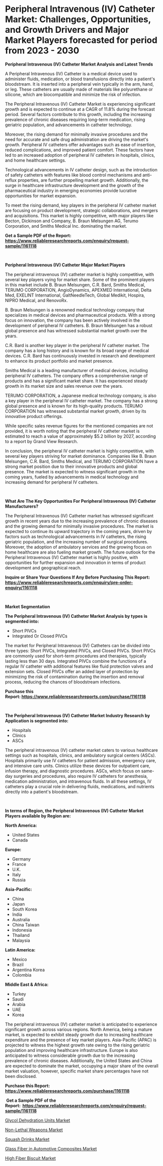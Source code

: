 <p><h1>Peripheral Intravenous (IV) Catheter Market: Challenges, Opportunities, and Growth Drivers and Major Market Players forecasted for period from 2023 - 2030</h1></p><p><strong>Peripheral Intravenous (IV) Catheter Market Analysis and Latest Trends</strong></p>
<p><p>A Peripheral Intravenous (IV) Catheter is a medical device used to administer fluids, medication, or blood transfusions directly into a patient's bloodstream. It is inserted into a peripheral vein typically in the arm, hand, or leg. These catheters are usually made of materials like polyurethane or silicone, which are biocompatible and minimize the risk of infection.</p><p>The Peripheral Intravenous (IV) Catheter Market is experiencing significant growth and is expected to continue at a CAGR of 11.8% during the forecast period. Several factors contribute to this growth, including the increasing prevalence of chronic diseases requiring long-term medication, rising geriatric population, and advancements in catheter technology.</p><p>Moreover, the rising demand for minimally invasive procedures and the need for accurate and safe drug administration are driving the market's growth. Peripheral IV catheters offer advantages such as ease of insertion, reduced complications, and improved patient comfort. These factors have led to an increased adoption of peripheral IV catheters in hospitals, clinics, and home healthcare settings.</p><p>Technological advancements in IV catheter design, such as the introduction of safety catheters with features like blood control mechanisms and anti-reflux properties, are further propelling market growth. Additionally, the surge in healthcare infrastructure development and the growth of the pharmaceutical industry in emerging economies provide lucrative opportunities for market expansion.</p><p>To meet the rising demand, key players in the peripheral IV catheter market are focusing on product development, strategic collaborations, and mergers and acquisitions. This market is highly competitive, with major players like Becton, Dickinson and Company, B. Braun Melsungen AG, Terumo Corporation, and Smiths Medical Inc. dominating the market.</p></p>
<p><strong>Get a Sample PDF of the Report:&nbsp; <a href="https://www.reliableresearchreports.com/enquiry/request-sample/1161118">https://www.reliableresearchreports.com/enquiry/request-sample/1161118</a></strong></p>
<p>&nbsp;</p>
<p><strong>Peripheral Intravenous (IV) Catheter Major Market Players</strong></p>
<p><p>The peripheral intravenous (IV) catheter market is highly competitive, with several key players vying for market share. Some of the prominent players in this market include B. Braun Melsungen, C.R. Bard, Smiths Medical, TERUMO CORPORATION, AngioDynamics, APEXMED International, Delta Med, EXELINT International, GaltNeedleTech, Global Medikit, Hospira, NIPRO Medical, and RenovoRx.</p><p>B. Braun Melsungen is a renowned medical technology company that specializes in medical devices and pharmaceutical products. With a strong focus on innovation, the company has been actively involved in the development of peripheral IV catheters. B. Braun Melsungen has a robust global presence and has witnessed substantial market growth over the years.</p><p>C.R. Bard is another key player in the peripheral IV catheter market. The company has a long history and is known for its broad range of medical devices. C.R. Bard has continuously invested in research and development to enhance its product portfolio and market presence.</p><p>Smiths Medical is a leading manufacturer of medical devices, including peripheral IV catheters. The company offers a comprehensive range of products and has a significant market share. It has experienced steady growth in its market size and sales revenue over the years.</p><p>TERUMO CORPORATION, a Japanese medical technology company, is also a key player in the peripheral IV catheter market. The company has a strong global presence and is known for its high-quality products. TERUMO CORPORATION has witnessed substantial market growth, driven by its innovative product offerings.</p><p>While specific sales revenue figures for the mentioned companies are not provided, it is worth noting that the peripheral IV catheter market is estimated to reach a value of approximately $5.2 billion by 2027, according to a report by Grand View Research.</p><p>In conclusion, the peripheral IV catheter market is highly competitive, with several key players striving for market dominance. Companies like B. Braun Melsungen, C.R. Bard, Smiths Medical, and TERUMO CORPORATION have a strong market position due to their innovative products and global presence. The market is expected to witness significant growth in the coming years, fueled by advancements in medical technology and increasing demand for peripheral IV catheters.</p></p>
<p>&nbsp;</p>
<p><strong>What Are The Key Opportunities For Peripheral Intravenous (IV) Catheter Manufacturers?</strong></p>
<p><p>The Peripheral Intravenous (IV) Catheter market has witnessed significant growth in recent years due to the increasing prevalence of chronic diseases and the growing demand for minimally invasive procedures. The market is expected to continue its upward trajectory in the coming years, driven by factors such as technological advancements in IV catheters, the rising geriatric population, and the increasing number of surgical procedures. Moreover, the adoption of ambulatory services and the growing focus on home healthcare are also fueling market growth. The future outlook for the Peripheral Intravenous (IV) Catheter market is highly positive, with opportunities for further expansion and innovation in terms of product development and geographical reach.</p></p>
<p><strong>Inquire or Share Your Questions If Any Before Purchasing This Report: <a href="https://www.reliableresearchreports.com/enquiry/pre-order-enquiry/1161118">https://www.reliableresearchreports.com/enquiry/pre-order-enquiry/1161118</a></strong></p>
<p>&nbsp;</p>
<p><strong>Market Segmentation</strong></p>
<p><strong>The Peripheral Intravenous (IV) Catheter Market Analysis by types is segmented into:</strong></p>
<p><ul><li>Short PIVCs</li><li>Integrated Or Closed PIVCs</li></ul></p>
<p><p>The market for Peripheral Intravenous (IV) Catheters can be divided into three types: Short PIVCs, Integrated PIVCs, and Closed PIVCs. Short PIVCs are commonly used for short-term procedures and therapies, typically lasting less than 30 days. Integrated PIVCs combine the functions of a regular IV catheter with additional features like fluid protection valves and extension sets. Closed PIVCs offer an added layer of protection by minimizing the risk of contamination during the insertion and removal process, reducing the chances of bloodstream infections.</p></p>
<p><strong>Purchase this Report:&nbsp;<a href="https://www.reliableresearchreports.com/purchase/1161118">https://www.reliableresearchreports.com/purchase/1161118</a></strong></p>
<p>&nbsp;</p>
<p><strong>The Peripheral Intravenous (IV) Catheter Market Industry Research by Application is segmented into:</strong></p>
<p><ul><li>Hospitals</li><li>Clinics</li><li>ASCs</li></ul></p>
<p><p>The peripheral intravenous (IV) catheter market caters to various healthcare settings such as hospitals, clinics, and ambulatory surgical centers (ASCs). Hospitals primarily use IV catheters for patient admission, emergency care, and intensive care units. Clinics utilize these devices for outpatient care, infusion therapy, and diagnostic procedures. ASCs, which focus on same-day surgeries and procedures, also require IV catheters for anesthesia, medication administration, and intravenous fluids. In all these settings, IV catheters play a crucial role in delivering fluids, medications, and nutrients directly into a patient's bloodstream.</p></p>
<p>&nbsp;</p>
<p><strong>In terms of Region, the Peripheral Intravenous (IV) Catheter Market Players available by Region are:</strong></p>
<p>
    <p> <strong> North America: </strong>
        <ul>
            <li>United States</li>
            <li>Canada</li>
        </ul>
        </p> 
    <p> <strong> Europe: </strong>
        <ul>
            <li>Germany</li>
            <li>France</li>
            <li>U.K.</li>
            <li>Italy</li>
            <li>Russia</li>
        </ul>
        </p> 
    <p> <strong> Asia-Pacific: </strong>
        <ul>
            <li>China</li>
            <li>Japan</li>
            <li>South Korea</li>
            <li>India</li>
            <li>Australia</li>
            <li>China Taiwan</li>
            <li>Indonesia</li>
            <li>Thailand</li>
            <li>Malaysia</li>
        </ul>
        </p> 
    <p> <strong> Latin America: </strong>
        <ul>
            <li>Mexico</li>
            <li>Brazil</li>
            <li>Argentina Korea</li>
            <li>Colombia</li>
        </ul>
        </p> 
    <p> <strong> Middle East & Africa: </strong>
        <ul>
            <li>Turkey</li>
            <li>Saudi</li>
            <li>Arabia</li>
            <li>UAE</li>
            <li>Korea</li>
        </ul>
    </p>
    </p>
<p><p>The peripheral intravenous (IV) catheter market is anticipated to experience significant growth across various regions. North America, being a mature market, is expected to exhibit steady growth due to increasing healthcare expenditure and the presence of key market players. Asia-Pacific (APAC) is projected to witness the highest growth rate owing to the rising geriatric population and improving healthcare infrastructure. Europe is also anticipated to witness considerable growth due to the increasing prevalence of chronic diseases. Additionally, the United States and China are expected to dominate the market, occupying a major share of the overall market valuation, however, specific market share percentages have not been disclosed.</p></p>
<p><strong>Purchase this Report: <a href="https://www.reliableresearchreports.com/purchase/1161118">https://www.reliableresearchreports.com/purchase/1161118</a></strong></p>
<p>&nbsp;<strong>Get a Sample PDF of the Report:&nbsp;&nbsp;<a href="https://www.reliableresearchreports.com/enquiry/request-sample/1161118">https://www.reliableresearchreports.com/enquiry/request-sample/1161118</a></strong></p>
<p><strong></strong></p>
<p><p><a href="https://medium.com/@candicekoss1946/glycol-dehydration-units-market-size-growth-forecast-2023-2030-7fd869197779">Glycol Dehydration Units Market</a></p><p><a href="https://github.com/Chiragrp24/Market-Research-Report-List-1/blob/main/non-lethal-weapons-market.md">Non-Lethal Weapons Market</a></p><p><a href="https://www.linkedin.com/pulse/squash-drinks-market-share-amp-new-trends-analysis-report-m6hge/">Squash Drinks Market</a></p><p><a href="https://github.com/Chiragrp23/Market-Research-Report-List-1/blob/main/glass-fiber-in-automotive-composites-market.md">Glass Fiber in Automotive Composites Market</a></p><p><a href="https://www.linkedin.com/pulse/high-fiber-biscuit-market-size-2023-2030-global-industrial-emyqe/">High Fiber Biscuit Market</a></p></p>